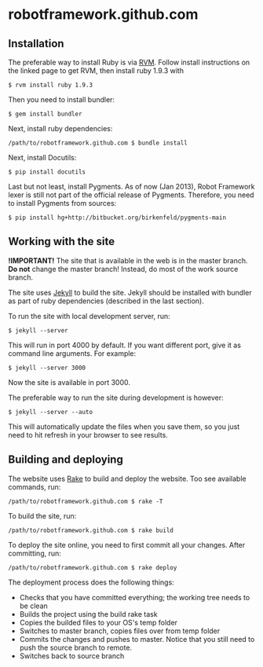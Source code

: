 # robotframework.github.com
## Installation

The preferable way to install Ruby is via [RVM](https://rvm.io/rvm/install/). Follow install instructions on the linked page to get RVM, then install ruby 1.9.3 with 

    $ rvm install ruby 1.9.3 

Then you need to install bundler:

    $ gem install bundler
    
Next, install ruby dependencies:

    /path/to/robotframework.github.com $ bundle install
    
Next, install Docutils:

    $ pip install docutils

Last but not least, install Pygments. As of now (Jan 2013), Robot Framework lexer is still not part of the official release of Pygments. Therefore, you need to install Pygments from sources: 

    $ pip install hg+http://bitbucket.org/birkenfeld/pygments-main

## Working with the site

<b>!IMPORTANT!</b>
The site that is available in the web is in the master branch. <b>Do not</b> change the master branch! Instead, do most of the work source branch.

The site uses [Jekyll](https://github.com/mojombo/jekyll) to build the site. Jekyll should be installed with bundler as part of ruby dependencies (described in the last section). 

To run the site with local development server, run:

    $ jekyll --server
    
This will run in port 4000 by default. If you want different port, give it as command line arguments. For example:

    $ jekyll --server 3000

Now the site is available in port 3000.

The preferable way to run the site during development is however:

    $ jekyll --server --auto
    
This will automatically update the files when you save them, so you just need to hit refresh in your browser to see results.

## Building and deploying

The website uses [Rake](http://rake.rubyforge.org/) to build and deploy the website. Too see available commands, run:

    /path/to/robotframework.github.com $ rake -T

To build the site, run: 

    /path/to/robotframework.github.com $ rake build
    
To deploy the site online, you need to first commit all your changes. After committing, run:

    /path/to/robotframework.github.com $ rake deploy
    
The deployment process does the following things:
- Checks that you have committed everything; the working tree needs to be clean
- Builds the project using the build rake task
- Copies the builded files to your OS's temp folder
- Switches to master branch, copies files over from temp folder
- Commits the changes and pushes to master. Notice that you still need to push the source branch to remote.
- Switches back to source branch
